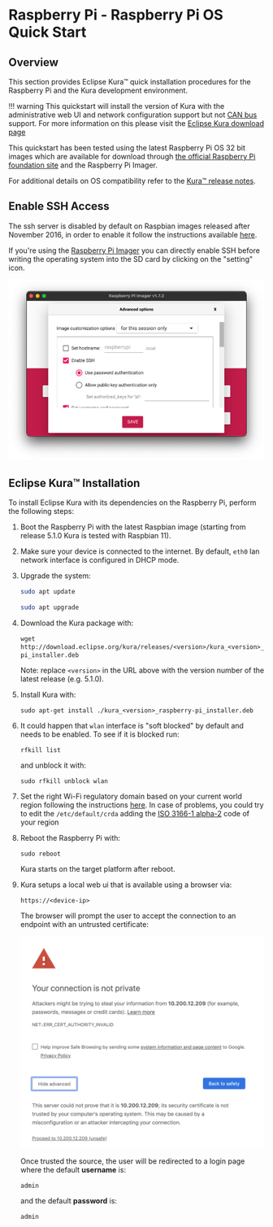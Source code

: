 # Raspberry Pi - Raspberry Pi OS Quick Start

## Overview

This section provides Eclipse Kura&trade; quick installation procedures for the Raspberry Pi and the Kura development environment.

!!! warning
    This quickstart will install the version of Kura with the administrative web UI and network  configuration support but not [CAN bus](https://en.wikipedia.org/wiki/CAN_bus) support. For more information on this please visit the [Eclipse Kura download page](https://www.eclipse.org/kura/downloads.php)

This quickstart has been tested using the latest Raspberry Pi OS 32 bit images which are available for download through [the official Raspberry Pi foundation site](https://www.raspberrypi.com/software/operating-systems/) and the Raspberry Pi Imager.

For additional details on OS compatibility refer to the [Kura&trade; release notes](https://www.eclipse.org/kura/downloads.php).

## Enable SSH Access

The ssh server is disabled by default on Raspbian images released after November 2016,
in order to enable it follow the instructions available [here](https://www.raspberrypi.org/documentation/remote-access/ssh/).

If you're using the [Raspberry Pi Imager](https://github.com/raspberrypi/rpi-imager) you can directly enable SSH before writing the operating system into the SD card by clicking on the "setting" icon.

![Enable SSH Raspberry Pi Imager](./images/imager-enable-ssh.png)

## Eclipse Kura&trade; Installation

To install Eclipse Kura with its dependencies on the Raspberry Pi, perform the
following steps:

1. Boot the Raspberry Pi with the latest Raspbian image (starting from release 5.1.0 Kura is tested with Raspbian 11).

2. Make sure your device is connected to the internet. By default, `eth0` lan network interface is configured in DHCP mode.

3. Upgrade the system:
   
    ```bash
    sudo apt update
    ```
    ```bash
    sudo apt upgrade
    ```
   
4. Download the Kura package with:

    ```
    wget http://download.eclipse.org/kura/releases/<version>/kura_<version>_raspberry-pi_installer.deb
    ```

    Note: replace `<version>` in the URL above with the version number of the latest release (e.g. 5.1.0).

5. Install Kura with: 

    ```
    sudo apt-get install ./kura_<version>_raspberry-pi_installer.deb
    ```

6. It could happen that `wlan` interface is "soft blocked" by default and needs to be enabled. To see if it is blocked run:

    ```
    rfkill list
    ```

    and unblock it with:

    ```
    sudo rfkill unblock wlan
    ```

7. Set the right Wi-Fi regulatory domain based on your current world region following the instructions [here](https://www.raspberrypi.org/documentation/computers/configuration.html#using-the-desktop). In case of problems, you could try to edit the `/etc/default/crda` adding the [ISO 3166-1 alpha-2](https://it.wikipedia.org/wiki/ISO_3166-1_alpha-2) code of your region

8. Reboot the Raspberry Pi with:

    ```
    sudo reboot
    ```

    Kura starts on the target platform after reboot.

9. Kura setups a local web ui that is available using a browser via:

    ```
    https://<device-ip>
    ```

    The browser will prompt the user to accept the connection to an endpoint with an untrusted certificate:

    ![Proceed trusting the source](./images/untrusted_cert3.png)

    Once trusted the source, the user will be redirected to a login page where the default **username** is:

    ```
    admin
    ```

    and the default **password** is:

    ```
    admin
    ```

